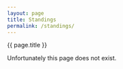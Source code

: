 ```yaml
---
layout: page
title: Standings
permalink: /standings/
---
```


<div class="card text-center my-2">
<div class="card-header">{{ page.title }}</div>

<div class="card-body">
    <p class="card-text">Unfortunately this page does not exist.</p>
</div>
</div>
